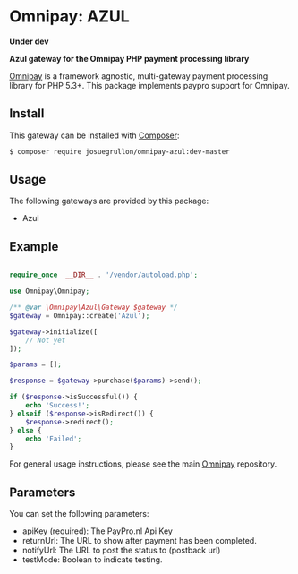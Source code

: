 # Omnipay: AZUL
**Under dev**

**Azul gateway for the Omnipay PHP payment processing library**


[Omnipay](https://github.com/thephpleague/omnipay) is a framework agnostic, multi-gateway payment
processing library for PHP 5.3+. This package implements paypro support for Omnipay.

## Install

This gateway can be installed with [Composer](https://getcomposer.org/):

``` bash
$ composer require josuegrullon/omnipay-azul:dev-master
```

## Usage

The following gateways are provided by this package:

 * Azul

## Example

```php

require_once  __DIR__ . '/vendor/autoload.php';

use Omnipay\Omnipay;

/** @var \Omnipay\Azul\Gateway $gateway */
$gateway = Omnipay::create('Azul');

$gateway->initialize([
    // Not yet
]);

$params = [];

$response = $gateway->purchase($params)->send();

if ($response->isSuccessful()) {
    echo 'Success!';
} elseif ($response->isRedirect()) {
    $response->redirect();
} else {
    echo 'Failed';
}
```

For general usage instructions, please see the main [Omnipay](https://github.com/thephpleague/omnipay) repository.

## Parameters

You can set the following parameters:

 - apiKey (required): The PayPro.nl Api Key
 - returnUrl: The URL to show after payment has been completed.
 - notifyUrl: The URL to post the status to (postback url)
 - testMode: Boolean to indicate testing.

```